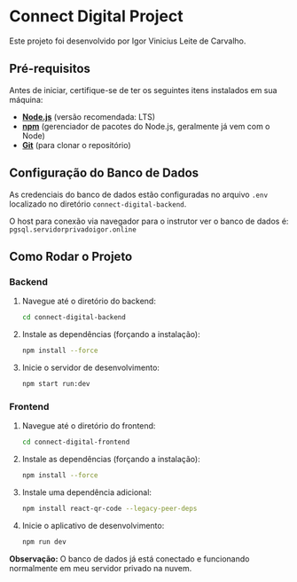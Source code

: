 # Connect Digital Project

Este projeto foi desenvolvido por Igor Vinicius Leite de Carvalho.
## Pré-requisitos

Antes de iniciar, certifique-se de ter os seguintes itens instalados em sua máquina:

- **[Node.js](https://nodejs.org/)** (versão recomendada: LTS)
- **[npm](https://www.npmjs.com/)** (gerenciador de pacotes do Node.js, geralmente já vem com o Node)
- **[Git](https://git-scm.com/)** (para clonar o repositório)

## Configuração do Banco de Dados

As credenciais do banco de dados estão configuradas no arquivo `.env` localizado no diretório `connect-digital-backend`.

O host para conexão via navegador para o instrutor ver o banco de dados é: `pgsql.servidorprivadoigor.online`

## Como Rodar o Projeto

### Backend

1. Navegue até o diretório do backend:
   ```bash
   cd connect-digital-backend
   ```
2. Instale as dependências (forçando a instalação):
   ```bash
   npm install --force
   ```
3. Inicie o servidor de desenvolvimento:
   ```bash
   npm start run:dev
   ```

### Frontend

1. Navegue até o diretório do frontend:
   ```bash
   cd connect-digital-frontend
   ```
2. Instale as dependências (forçando a instalação):
   ```bash
   npm install --force
   ```
3. Instale uma dependência adicional:
   ```bash
   npm install react-qr-code --legacy-peer-deps
   ```
4. Inicie o aplicativo de desenvolvimento:
   ```bash
   npm run dev
   ```

**Observação:** O banco de dados já está conectado e funcionando normalmente em meu servidor privado na nuvem.


